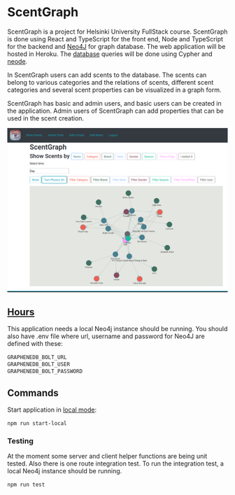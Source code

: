 # ScentGraph

ScentGraph is a project for Helsinki University FullStack course. ScentGraph is done using React and TypeScript for the front end, Node and TypeScript for the backend and [Neo4J](https://neo4j.com/) for graph database. The web application will be hosted in Heroku. The [database](https://github.com/apndx/ScentGraph/blob/master/documentation/database.md) queries will be done using Cypher and [neode](https://www.npmjs.com/package/neode).

In ScentGraph users can add scents to the database. The scents can belong to various categories and the relations of scents, different scent categories and several scent properties can be visualized in a graph form.

ScentGraph has basic and admin users, and basic users can be created in the application. Admin users of ScentGraph can add properties that can be used in the scent creation.

<img src="https://github.com/apndx/ScentGraph/blob/master/documentation/scent-graph-show-scents.png" width="800">

## [Hours](https://github.com/apndx/ScentGraph/blob/master/documentation/hourlist.md)

This application needs a local Neo4j instance should be running. You should also have .env file where url, username and password for Neo4J are defined with these:

```
GRAPHENEDB_BOLT_URL
GRAPHENEDB_BOLT_USER
GRAPHENEDB_BOLT_PASSWORD
```

## Commands

Start application in [local mode](http://localhost:3001/):
```
npm run start-local
```

### Testing

At the moment some server and client helper functions are being unit tested. Also there is one route integration test. To run the integration test, a local Neo4j instance should be running.

```
npm run test
```
